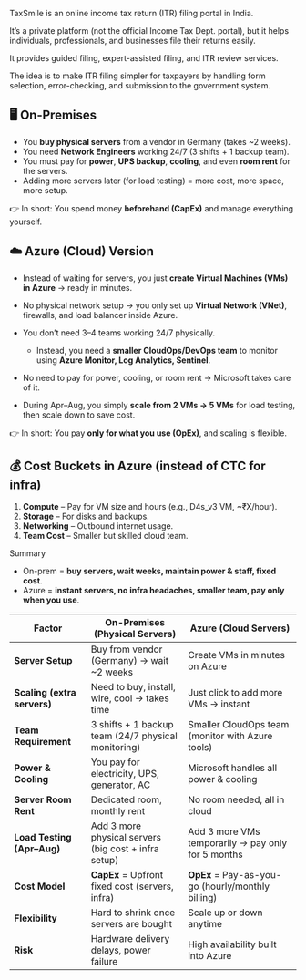 TaxSmile is an online income tax return (ITR) filing portal in India.

It’s a private platform (not the official Income Tax Dept. portal), but it helps individuals, professionals, and businesses file their returns easily.

It provides guided filing, expert-assisted filing, and ITR review services.

The idea is to make ITR filing simpler for taxpayers by handling form selection, error-checking, and submission to the government system.

## 🖥️ On-Premises 

* You **buy physical servers** from a vendor in Germany (takes ~2 weeks).
* You need **Network Engineers** working 24/7 (3 shifts + 1 backup team).
* You must pay for **power**, **UPS backup**, **cooling**, and even **room rent** for the servers.
* Adding more servers later (for load testing) = more cost, more space, more setup.

👉 In short: You spend money **beforehand (CapEx)** and manage everything yourself.

## ☁️ Azure (Cloud) Version

* Instead of waiting for servers, you just **create Virtual Machines (VMs) in Azure** → ready in minutes.
* No physical network setup → you only set up **Virtual Network (VNet)**, firewalls, and load balancer inside Azure.
* You don’t need 3–4 teams working 24/7 physically.

  * Instead, you need a **smaller CloudOps/DevOps team** to monitor using **Azure Monitor, Log Analytics, Sentinel**.
* No need to pay for power, cooling, or room rent → Microsoft takes care of it.
* During Apr–Aug, you simply **scale from 2 VMs → 5 VMs** for load testing, then scale down to save cost.

👉 In short: You pay **only for what you use (OpEx)**, and scaling is flexible.


## 💰 Cost Buckets in Azure (instead of CTC for infra)

1. **Compute** – Pay for VM size and hours (e.g., D4s_v3 VM, ~₹X/hour).
2. **Storage** – For disks and backups.
3. **Networking** – Outbound internet usage.
4. **Team Cost** – Smaller but skilled cloud team.

Summary 

* On-prem = **buy servers, wait weeks, maintain power & staff, fixed cost**.
* Azure = **instant servers, no infra headaches, smaller team, pay only when you use**.


| **Factor**                  | **On-Premises (Physical Servers)**                   | **Azure (Cloud Servers)**                          |
| --------------------------- | ---------------------------------------------------- | -------------------------------------------------- |
| **Server Setup**            | Buy from vendor (Germany) → wait ~2 weeks            | Create VMs in minutes on Azure                     |
| **Scaling (extra servers)** | Need to buy, install, wire, cool → takes time        | Just click to add more VMs → instant               |
| **Team Requirement**        | 3 shifts + 1 backup team (24/7 physical monitoring)  | Smaller CloudOps team (monitor with Azure tools)   |
| **Power & Cooling**         | You pay for electricity, UPS, generator, AC          | Microsoft handles all power & cooling              |
| **Server Room Rent**        | Dedicated room, monthly rent                         | No room needed, all in cloud                       |
| **Load Testing (Apr–Aug)**  | Add 3 more physical servers (big cost + infra setup) | Add 3 more VMs temporarily → pay only for 5 months |
| **Cost Model**              | **CapEx** = Upfront fixed cost (servers, infra)      | **OpEx** = Pay-as-you-go (hourly/monthly billing)  |
| **Flexibility**             | Hard to shrink once servers are bought               | Scale up or down anytime                           |
| **Risk**                    | Hardware delivery delays, power failure              | High availability built into Azure                 |

